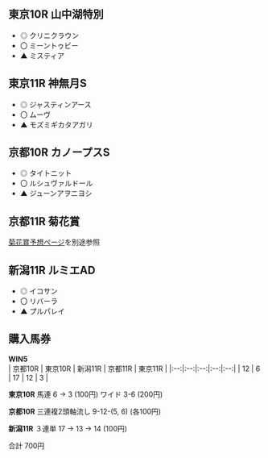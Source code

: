 ## 東京10R 山中湖特別 
- ◎ クリニクラウン
- 〇 ミーントゥビー
- ▲ ミスティア

## 東京11R 神無月S  
- ◎ ジャスティンアース
- 〇 ムーヴ
- ▲ モズミギカタアガリ

## 京都10R カノープスS  
- ◎ タイトニット
- 〇 ルシュヴァルドール
- ▲ ジューンアヲニヨシ

## 京都11R 菊花賞
[菊花賞予想ページ](https://belka612.github.io/BelkaKeibaNote/post.html?p=picks/kikka-sho)を別途参照

## 新潟11R ルミエAD 
- ◎ イコサン
- 〇 リバーラ
- ▲ プルパレイ

## 購入馬券
**WIN5**  
| 京都10R | 東京10R | 新潟11R | 京都11R | 東京11R |
|:--:|:--:|:--:|:--:|:--:|
| 12 | 6 | 17 | 12 | 3 |

**東京10R**
馬連 6 → 3 (100円)
ワイド 3-6 (200円)

**京都10R**
三連複2頭軸流し 9-12-(5, 6) (各100円)

**新潟11R**
３連単 17 → 13 → 14 (100円)

合計 700円